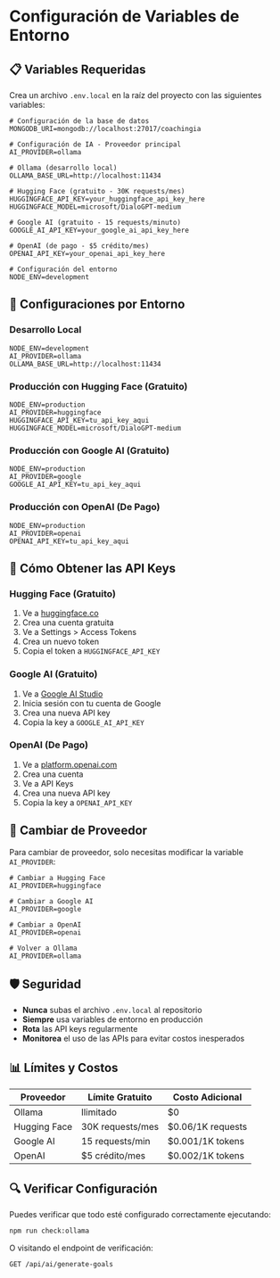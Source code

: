 # Configuración de Variables de Entorno

## 📋 Variables Requeridas

Crea un archivo `.env.local` en la raíz del proyecto con las siguientes variables:

```env
# Configuración de la base de datos
MONGODB_URI=mongodb://localhost:27017/coachingia

# Configuración de IA - Proveedor principal
AI_PROVIDER=ollama

# Ollama (desarrollo local)
OLLAMA_BASE_URL=http://localhost:11434

# Hugging Face (gratuito - 30K requests/mes)
HUGGINGFACE_API_KEY=your_huggingface_api_key_here
HUGGINGFACE_MODEL=microsoft/DialoGPT-medium

# Google AI (gratuito - 15 requests/minuto)
GOOGLE_AI_API_KEY=your_google_ai_api_key_here

# OpenAI (de pago - $5 crédito/mes)
OPENAI_API_KEY=your_openai_api_key_here

# Configuración del entorno
NODE_ENV=development
```

## 🔧 Configuraciones por Entorno

### Desarrollo Local
```env
NODE_ENV=development
AI_PROVIDER=ollama
OLLAMA_BASE_URL=http://localhost:11434
```

### Producción con Hugging Face (Gratuito)
```env
NODE_ENV=production
AI_PROVIDER=huggingface
HUGGINGFACE_API_KEY=tu_api_key_aqui
HUGGINGFACE_MODEL=microsoft/DialoGPT-medium
```

### Producción con Google AI (Gratuito)
```env
NODE_ENV=production
AI_PROVIDER=google
GOOGLE_AI_API_KEY=tu_api_key_aqui
```

### Producción con OpenAI (De Pago)
```env
NODE_ENV=production
AI_PROVIDER=openai
OPENAI_API_KEY=tu_api_key_aqui
```

## 🚀 Cómo Obtener las API Keys

### Hugging Face (Gratuito)
1. Ve a [huggingface.co](https://huggingface.co)
2. Crea una cuenta gratuita
3. Ve a Settings > Access Tokens
4. Crea un nuevo token
5. Copia el token a `HUGGINGFACE_API_KEY`

### Google AI (Gratuito)
1. Ve a [Google AI Studio](https://makersuite.google.com/app/apikey)
2. Inicia sesión con tu cuenta de Google
3. Crea una nueva API key
4. Copia la key a `GOOGLE_AI_API_KEY`

### OpenAI (De Pago)
1. Ve a [platform.openai.com](https://platform.openai.com)
2. Crea una cuenta
3. Ve a API Keys
4. Crea una nueva API key
5. Copia la key a `OPENAI_API_KEY`

## 🔄 Cambiar de Proveedor

Para cambiar de proveedor, solo necesitas modificar la variable `AI_PROVIDER`:

```env
# Cambiar a Hugging Face
AI_PROVIDER=huggingface

# Cambiar a Google AI
AI_PROVIDER=google

# Cambiar a OpenAI
AI_PROVIDER=openai

# Volver a Ollama
AI_PROVIDER=ollama
```

## 🛡️ Seguridad

- **Nunca** subas el archivo `.env.local` al repositorio
- **Siempre** usa variables de entorno en producción
- **Rota** las API keys regularmente
- **Monitorea** el uso de las APIs para evitar costos inesperados

## 📊 Límites y Costos

| Proveedor | Límite Gratuito | Costo Adicional |
|-----------|----------------|-----------------|
| Ollama | Ilimitado | $0 |
| Hugging Face | 30K requests/mes | $0.06/1K requests |
| Google AI | 15 requests/min | $0.001/1K tokens |
| OpenAI | $5 crédito/mes | $0.002/1K tokens |

## 🔍 Verificar Configuración

Puedes verificar que todo esté configurado correctamente ejecutando:

```bash
npm run check:ollama
```

O visitando el endpoint de verificación:
```
GET /api/ai/generate-goals
``` 